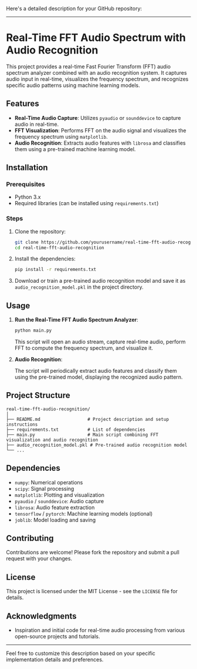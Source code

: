 Here's a detailed description for your GitHub repository:

---

# Real-Time FFT Audio Spectrum with Audio Recognition

This project provides a real-time Fast Fourier Transform (FFT) audio spectrum analyzer combined with an audio recognition system. It captures audio input in real-time, visualizes the frequency spectrum, and recognizes specific audio patterns using machine learning models. 

## Features

- **Real-Time Audio Capture**: Utilizes `pyaudio` or `sounddevice` to capture audio in real-time.
- **FFT Visualization**: Performs FFT on the audio signal and visualizes the frequency spectrum using `matplotlib`.
- **Audio Recognition**: Extracts audio features with `librosa` and classifies them using a pre-trained machine learning model.

## Installation

### Prerequisites

- Python 3.x
- Required libraries (can be installed using `requirements.txt`)

### Steps

1. Clone the repository:

    ```sh
    git clone https://github.com/yourusername/real-time-fft-audio-recognition.git
    cd real-time-fft-audio-recognition
    ```

2. Install the dependencies:

    ```sh
    pip install -r requirements.txt
    ```

3. Download or train a pre-trained audio recognition model and save it as `audio_recognition_model.pkl` in the project directory.

## Usage

1. **Run the Real-Time FFT Audio Spectrum Analyzer**:

    ```sh
    python main.py
    ```

    This script will open an audio stream, capture real-time audio, perform FFT to compute the frequency spectrum, and visualize it.

2. **Audio Recognition**:

    The script will periodically extract audio features and classify them using the pre-trained model, displaying the recognized audio pattern.

## Project Structure

```
real-time-fft-audio-recognition/
│
├── README.md                  # Project description and setup instructions
├── requirements.txt           # List of dependencies
├── main.py                    # Main script combining FFT visualization and audio recognition
├── audio_recognition_model.pkl # Pre-trained audio recognition model
└── ...
```

## Dependencies

- `numpy`: Numerical operations
- `scipy`: Signal processing
- `matplotlib`: Plotting and visualization
- `pyaudio` / `sounddevice`: Audio capture
- `librosa`: Audio feature extraction
- `tensorflow` / `pytorch`: Machine learning models (optional)
- `joblib`: Model loading and saving

## Contributing

Contributions are welcome! Please fork the repository and submit a pull request with your changes. 

## License

This project is licensed under the MIT License - see the `LICENSE` file for details.

## Acknowledgments

- Inspiration and initial code for real-time audio processing from various open-source projects and tutorials.

---

Feel free to customize this description based on your specific implementation details and preferences.
